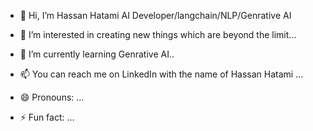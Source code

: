 - 👋 Hi, I’m Hassan Hatami AI Developer/langchain/NLP/Genrative AI
- 👀 I’m interested in creating new things which are beyond the limit...
- 🌱 I’m currently learning  Genrative AI..
  
- 📫 You can reach me on LinkedIn with the name of Hassan Hatami  ...
- 😄 Pronouns: ...
- ⚡ Fun fact: ...

<!---
Hatami5/Hatami5 is a ✨ special ✨ repository because its `README.md` (this file) appears on your GitHub profile.
You can click the Preview link to take a look at your changes.
--->
